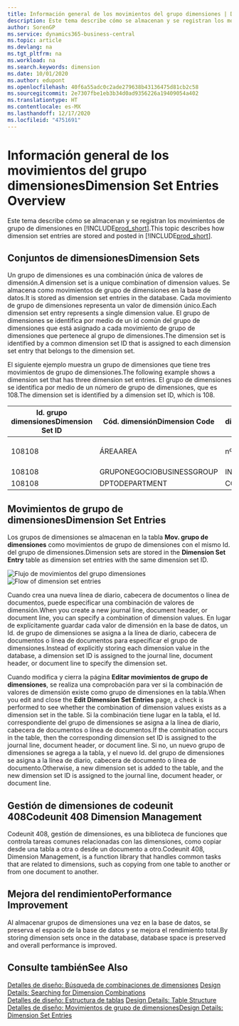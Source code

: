 ```yaml
---
title: Información general de los movimientos del grupo dimensiones | Documentos de Microsoft
description: Este tema describe cómo se almacenan y se registran los movimientos de grupo de dimensiones en Dynamics 365.
author: SorenGP
ms.service: dynamics365-business-central
ms.topic: article
ms.devlang: na
ms.tgt_pltfrm: na
ms.workload: na
ms.search.keywords: dimension
ms.date: 10/01/2020
ms.author: edupont
ms.openlocfilehash: 40f6a55adc0c2ade279638b43136475d81cb2c58
ms.sourcegitcommit: 2e7307fbe1eb3b34d0ad9356226a19409054a402
ms.translationtype: HT
ms.contentlocale: es-MX
ms.lasthandoff: 12/17/2020
ms.locfileid: "4751691"
---
```

# <a name="dimension-set-entries-overview"></a><span data-ttu-id="79c9d-103">Información general de los movimientos del grupo dimensiones</span><span class="sxs-lookup"><span data-stu-id="79c9d-103">Dimension Set Entries Overview</span></span>
<span data-ttu-id="79c9d-104">Este tema describe cómo se almacenan y se registran los movimientos de grupo de dimensiones en [!INCLUDE[prod_short](includes/prod_short.md)].</span><span class="sxs-lookup"><span data-stu-id="79c9d-104">This topic describes how dimension set entries are stored and posted in [!INCLUDE[prod_short](includes/prod_short.md)].</span></span>  

## <a name="dimension-sets"></a><span data-ttu-id="79c9d-105">Conjuntos de dimensiones</span><span class="sxs-lookup"><span data-stu-id="79c9d-105">Dimension Sets</span></span>  
<span data-ttu-id="79c9d-106">Un grupo de dimensiones es una combinación única de valores de dimensión.</span><span class="sxs-lookup"><span data-stu-id="79c9d-106">A dimension set is a unique combination of dimension values.</span></span> <span data-ttu-id="79c9d-107">Se almacena como movimientos de grupo de dimensiones en la base de datos.</span><span class="sxs-lookup"><span data-stu-id="79c9d-107">It is stored as dimension set entries in the database.</span></span> <span data-ttu-id="79c9d-108">Cada movimiento de grupo de dimensiones representa un valor de dimensión único.</span><span class="sxs-lookup"><span data-stu-id="79c9d-108">Each dimension set entry represents a single dimension value.</span></span> <span data-ttu-id="79c9d-109">El grupo de dimensiones se identifica por medio de un id común del grupo de dimensiones que está asignado a cada movimiento de grupo de dimensiones que pertenece al grupo de dimensiones.</span><span class="sxs-lookup"><span data-stu-id="79c9d-109">The dimension set is identified by a common dimension set ID that is assigned to each dimension set entry that belongs to the dimension set.</span></span>  

<span data-ttu-id="79c9d-110">El siguiente ejemplo muestra un grupo de dimensiones que tiene tres movimientos de grupo de dimensiones.</span><span class="sxs-lookup"><span data-stu-id="79c9d-110">The following example shows a dimension set that has three dimension set entries.</span></span> <span data-ttu-id="79c9d-111">El grupo de dimensiones se identifica por medio de un número de grupo de dimensiones, que es 108.</span><span class="sxs-lookup"><span data-stu-id="79c9d-111">The dimension set is identified by a dimension set ID, which is 108.</span></span>  

|<span data-ttu-id="79c9d-112">Id. grupo dimensiones</span><span class="sxs-lookup"><span data-stu-id="79c9d-112">Dimension Set ID</span></span>|<span data-ttu-id="79c9d-113">Cód. dimensión</span><span class="sxs-lookup"><span data-stu-id="79c9d-113">Dimension Code</span></span>|<span data-ttu-id="79c9d-114">Cód. valor dimensión</span><span class="sxs-lookup"><span data-stu-id="79c9d-114">Dimension Value Code</span></span>|<span data-ttu-id="79c9d-115">Nombre valor dimensión</span><span class="sxs-lookup"><span data-stu-id="79c9d-115">Dimension Value Name</span></span>|  
|----------------------|--------------------|--------------------------|--------------------------|  
|<span data-ttu-id="79c9d-116">108</span><span class="sxs-lookup"><span data-stu-id="79c9d-116">108</span></span>|<span data-ttu-id="79c9d-117">ÁREA</span><span class="sxs-lookup"><span data-stu-id="79c9d-117">AREA</span></span>|<span data-ttu-id="79c9d-118">nº 70</span><span class="sxs-lookup"><span data-stu-id="79c9d-118">70</span></span>|<span data-ttu-id="79c9d-119">Norte América</span><span class="sxs-lookup"><span data-stu-id="79c9d-119">America North</span></span>|  
|<span data-ttu-id="79c9d-120">108</span><span class="sxs-lookup"><span data-stu-id="79c9d-120">108</span></span>|<span data-ttu-id="79c9d-121">GRUPONEGOCIO</span><span class="sxs-lookup"><span data-stu-id="79c9d-121">BUSINESSGROUP</span></span>|<span data-ttu-id="79c9d-122">INICIO</span><span class="sxs-lookup"><span data-stu-id="79c9d-122">HOME</span></span>|<span data-ttu-id="79c9d-123">Inicio</span><span class="sxs-lookup"><span data-stu-id="79c9d-123">Home</span></span>|  
|<span data-ttu-id="79c9d-124">108</span><span class="sxs-lookup"><span data-stu-id="79c9d-124">108</span></span>|<span data-ttu-id="79c9d-125">DPTO</span><span class="sxs-lookup"><span data-stu-id="79c9d-125">DEPARTMENT</span></span>|<span data-ttu-id="79c9d-126">CCIAL</span><span class="sxs-lookup"><span data-stu-id="79c9d-126">SALES</span></span>|<span data-ttu-id="79c9d-127">Ccial</span><span class="sxs-lookup"><span data-stu-id="79c9d-127">Sales</span></span>|  

## <a name="dimension-set-entries"></a><span data-ttu-id="79c9d-128">Movimientos de grupo de dimensiones</span><span class="sxs-lookup"><span data-stu-id="79c9d-128">Dimension Set Entries</span></span>  
<span data-ttu-id="79c9d-129">Los grupos de dimensiones se almacenan en la tabla **Mov. grupo de dimensiones** como movimientos de grupo de dimensiones con el mismo Id. del grupo de dimensiones.</span><span class="sxs-lookup"><span data-stu-id="79c9d-129">Dimension sets are stored in the **Dimension Set Entry** table as dimension set entries with the same dimension set ID.</span></span>  

<span data-ttu-id="79c9d-130">![Flujo de movimientos del grupo dimensiones](media/dimensionentrynav7.png "Flujo de movimientos del grupo dimensiones")</span><span class="sxs-lookup"><span data-stu-id="79c9d-130">![Flow of dimension set entries](media/dimensionentrynav7.png "Flow of dimension set entries")</span></span>  

<span data-ttu-id="79c9d-131">Cuando crea una nueva línea de diario, cabecera de documentos o línea de documentos, puede especificar una combinación de valores de dimensión.</span><span class="sxs-lookup"><span data-stu-id="79c9d-131">When you create a new journal line, document header, or document line, you can specify a combination of dimension values.</span></span> <span data-ttu-id="79c9d-132">En lugar de explícitamente guardar cada valor de dimensión en la base de datos, un Id. de grupo de dimensiones se asigna a la línea de diario, cabecera de documentos o línea de documentos para especificar el grupo de dimensiones.</span><span class="sxs-lookup"><span data-stu-id="79c9d-132">Instead of explicitly storing each dimension value in the database, a dimension set ID is assigned to the journal line, document header, or document line to specify the dimension set.</span></span>  

<span data-ttu-id="79c9d-133">Cuando modifica y cierra la página **Editar movimientos de grupo de dimensiones**, se realiza una comprobación para ver si la combinación de valores de dimensión existe como grupo de dimensiones en la tabla.</span><span class="sxs-lookup"><span data-stu-id="79c9d-133">When you edit and close the **Edit Dimension Set Entries** page, a check is performed to see whether the combination of dimension values exists as a dimension set in the table.</span></span> <span data-ttu-id="79c9d-134">Si la combinación tiene lugar en la tabla, el Id. correspondiente del grupo de dimensiones se asigna a la línea de diario, cabecera de documentos o línea de documentos.</span><span class="sxs-lookup"><span data-stu-id="79c9d-134">If the combination occurs in the table, then the corresponding dimension set ID is assigned to the journal line, document header, or document line.</span></span> <span data-ttu-id="79c9d-135">Si no, un nuevo grupo de dimensiones se agrega a la tabla, y el nuevo Id. del grupo de dimensiones se asigna a la línea de diario, cabecera de documento o línea de documento.</span><span class="sxs-lookup"><span data-stu-id="79c9d-135">Otherwise, a new dimension set is added to the table, and the new dimension set ID is assigned to the journal line, document header, or document line.</span></span>

## <a name="codeunit-408-dimension-management"></a><span data-ttu-id="79c9d-136">Gestión de dimensiones de codeunit 408</span><span class="sxs-lookup"><span data-stu-id="79c9d-136">Codeunit 408 Dimension Management</span></span>
<span data-ttu-id="79c9d-137">Codeunit 408, gestión de dimensiones, es una biblioteca de funciones que controla tareas comunes relacionadas con las dimensiones, como copiar desde una tabla a otra o desde un documento a otro.</span><span class="sxs-lookup"><span data-stu-id="79c9d-137">Codeunit 408, Dimension Management, is a function library that handles common tasks that are related to dimensions, such as copying from one table to another or from one document to another.</span></span>

## <a name="performance-improvement"></a><span data-ttu-id="79c9d-138">Mejora del rendimiento</span><span class="sxs-lookup"><span data-stu-id="79c9d-138">Performance Improvement</span></span>  
<span data-ttu-id="79c9d-139">Al almacenar grupos de dimensiones una vez en la base de datos, se preserva el espacio de la base de datos y se mejora el rendimiento total.</span><span class="sxs-lookup"><span data-stu-id="79c9d-139">By storing dimension sets once in the database, database space is preserved and overall performance is improved.</span></span>  

## <a name="see-also"></a><span data-ttu-id="79c9d-140">Consulte también</span><span class="sxs-lookup"><span data-stu-id="79c9d-140">See Also</span></span>  
<span data-ttu-id="79c9d-141">[Detalles de diseño: Búsqueda de combinaciones de dimensiones](design-details-searching-for-dimension-combinations.md) </span><span class="sxs-lookup"><span data-stu-id="79c9d-141">[Design Details: Searching for Dimension Combinations](design-details-searching-for-dimension-combinations.md) </span></span>  
<span data-ttu-id="79c9d-142">[Detalles de diseño: Estructura de tablas](design-details-table-structure.md) </span><span class="sxs-lookup"><span data-stu-id="79c9d-142">[Design Details: Table Structure](design-details-table-structure.md) </span></span>  
[<span data-ttu-id="79c9d-143">Detalles de diseño: Movimientos de grupo de dimensiones</span><span class="sxs-lookup"><span data-stu-id="79c9d-143">Design Details: Dimension Set Entries</span></span>](design-details-dimension-set-entries.md)   
